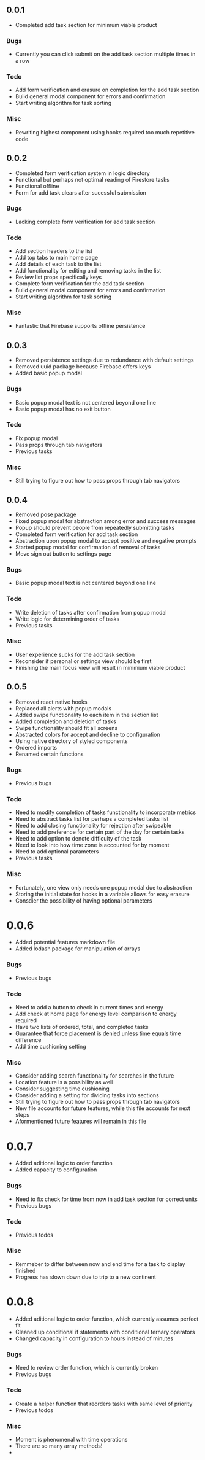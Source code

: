 ## 0.0.1

- Completed add task section for minimum viable product

### Bugs

- Currently you can click submit on the add task section multiple times in a row

### Todo

- Add form verification and erasure on completion for the add task section
- Build general modal component for errors and confirmation
- Start writing algorithm for task sorting

### Misc

- Rewriting highest component using hooks required too much repetitive code

## 0.0.2

- Completed form verification system in logic directory
- Functional but perhaps not optimal reading of Firestore tasks
- Functional offline
- Form for add task clears after sucessful submission

### Bugs

- Lacking complete form verification for add task section

### Todo

- Add section headers to the list
- Add top tabs to main home page
- Add details of each task to the list
- Add functionality for editing and removing tasks in the list
- Review list props specifically keys
- Complete form verification for the add task section
- Build general modal component for errors and confirmation
- Start writing algorithm for task sorting

### Misc

- Fantastic that Firebase supports offline persistence

## 0.0.3

- Removed persistence settings due to redundance with default settings
- Removed uuid package because Firebase offers keys
- Added basic popup modal

### Bugs

- Basic popup modal text is not centered beyond one line
- Basic popup modal has no exit button

### Todo

- Fix popup modal
- Pass props through tab navigators
- Previous tasks

### Misc

- Still trying to figure out how to pass props through tab navigators

## 0.0.4

- Removed pose package
- Fixed popup modal for abstraction among error and success messages
- Popup should prevent people from repeatedly submitting tasks
- Completed form verification for add task section
- Abstraction upon popup modal to accept positive and negative prompts
- Started popup modal for confirmation of removal of tasks
- Move sign out button to settings page

### Bugs

- Basic popup modal text is not centered beyond one line

### Todo

- Write deletion of tasks after confirmation from popup modal
- Write logic for determining order of tasks
- Previous tasks

### Misc

- User experience sucks for the add task section
- Reconsider if personal or settings view should be first
- Finishing the main focus view will result in minimium viable product

## 0.0.5

- Removed react native hooks
- Replaced all alerts with popup modals
- Added swipe functionality to each item in the section list
- Added completion and deletion of tasks
- Swipe functionality should fit all screens
- Abstracted colors for accept and decline to configuration
- Using native directory of styled components
- Ordered imports
- Renamed certain functions

### Bugs

- Previous bugs

### Todo

- Need to modify completion of tasks functionality to incorporate metrics
- Need to abstract tasks list for perhaps a completed tasks list
- Need to add closing functionality for rejection after swipeable
- Need to add preference for certain part of the day for certain tasks
- Need to add option to denote difficulty of the task
- Need to look into how time zone is accounted for by moment
- Need to add optional parameters
- Previous tasks

### Misc

- Fortunately, one view only needs one popup modal due to abstraction
- Storing the initial state for hooks in a variable allows for easy erasure
- Consdier the possibility of having optional parameters

# 0.0.6

- Added potential features markdown file
- Added lodash package for manipulation of arrays

### Bugs

- Previous bugs

### Todo

- Need to add a button to check in current times and energy
- Add check at home page for energy level comparison to energy required
- Have two lists of ordered, total, and completed tasks
- Guarantee that force placement is denied unless time equals time difference
- Add time cushioning setting

### Misc

- Consider adding search functionality for searches in the future
- Location feature is a possibility as well
- Consider suggesting time cushioning
- Consider adding a setting for dividing tasks into sections
- Still trying to figure out how to pass props through tab navigators
- New file accounts for future features, while this file accounts for next steps
- Aformentioned future features will remain in this file

# 0.0.7

- Added aditional logic to order function
- Added capacity to configuration 

### Bugs

- Need to fix check for time from now in add task section for correct units
- Previous bugs


### Todo

- Previous todos
 
### Misc 

- Remmeber to differ between now and end time for a task to display finished
- Progress has slown down due to trip to a new continent


# 0.0.8

- Added aditional logic to order function, which currently assumes perfect fit
- Cleaned up conditional if statements with conditional ternary operators
- Changed capacity in configuration to hours instead of minutes

### Bugs

- Need to review order function, which is currently broken
- Previous bugs

### Todo

- Create a helper function that reorders tasks with same level of priority
- Previous todos
 
### Misc 

- Moment is phenomenal with time operations
- There are so many array methods!
- 